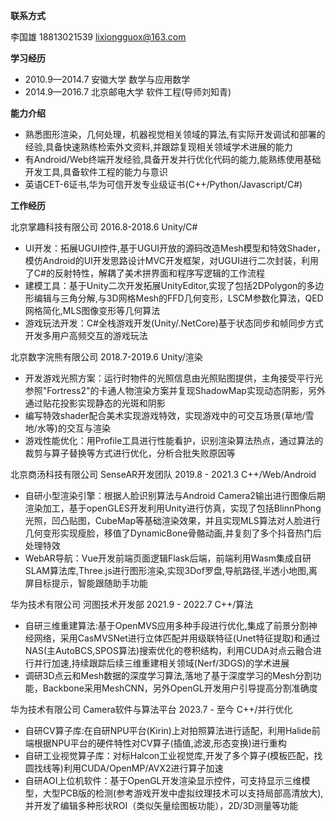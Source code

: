 **联系方式**

李国雄 18813021539 [lixiongguox@163.com](mailto:lixiongguox@163.com)

**学习经历**

- 2010.9—2014.7 安徽大学  数学与应用数学
- 2014.9—2016.7 北京邮电⼤学  软件⼯程(导师刘知青)

**能力介绍**

- 熟悉图形渲染，几何处理，机器视觉相关领域的算法,有实际开发调试和部署的经验,具备快速熟练检索外文资料,并跟踪复现相关领域学术进展的能力
- 有Android/Web终端开发经验,具备开发并行优化代码的能力,能熟练使用基础开发工具,具备软件工程的能力与意识
- 英语CET-6证书,华为可信开发专业级证书(C++/Python/Javascript/C#)

**工作经历**

北京掌趣科技有限公司 2016.8-2018.6 Unity/C#
  - UI开发：拓展UGUI控件,基于UGUI开放的源码改造Mesh模型和特效Shader，模仿Android的UI开发思路设计MVC开发框架，对UGUI进行二次封装，利用了C#的反射特性，解耦了美术拼界面和程序写逻辑的工作流程
  - 建模工具：基于Unity二次开发拓展UnityEditor,实现了包括2DPolygon的多边形编辑与三角分解,与3D网格Mesh的FFD几何变形，LSCM参数化算法，QED网格简化,MLS图像变形等几何算法
  - 游戏玩法开发：C#全栈游戏开发(Unity/.NetCore)基于状态同步和帧同步方式开发多用户高频交互的游戏玩法

北京数字浣熊有限公司 2018.7-2019.6 Unity/渲染
  - 开发游戏光照方案：运行时物件的光照信息由光照贴图提供，主角接受平行光参照"Fortress2"的卡通人物渲染方案并复现ShadowMap实现动态阴影，另外通过贴花投影实现静态的光斑和阴影
  - 编写特效shader配合美术实现游戏特效，实现游戏中的可交互场景(草地/雪地/水等)的交互与渲染
  - 游戏性能优化：用Profile工具进行性能看护，识别渲染算法热点，通过算法的裁剪与算子替换等方式进行优化，分析合批失败原因等

北京商汤科技有限公司 SenseAR开发团队 2019.8 - 2021.3 C++/Web/Android
  - 自研小型渲染引擎：根据人脸识别算法与Android Camera2输出进行图像后期渲染加工，基于openGLES开发利用Unity进行仿真，实现了包括BlinnPhong光照，凹凸贴图，CubeMap等基础渲染效果，并且实现MLS算法对人脸进行几何变形实现瘦脸，移值了DynamicBone骨骼动画,并复刻了多个抖音热门后处理特效
  - WebAR导航：Vue开发前端页面逻辑Flask后端，前端利用Wasm集成自研SLAM算法库,Three.js进行图形渲染,实现3Dof罗盘,导航路径,半透小地图,离屏目标提示，智能跟随助手功能

华为技术有限公司 河图技术开发部 2021.9 - 2022.7 C++/算法
  - 自研三维重建算法:基于OpenMVS应用多种手段进行优化,集成了前景分割神经网络，采用CasMVSNet进行立体匹配并用级联特征(Unet特征提取)和通过NAS(主AutoBCS,SPOS算法)搜索优化的卷积结构，利用CUDA对点云融合进行并行加速,持续跟踪后续三维重建相关领域(Nerf/3DGS)的学术进展
  - 调研3D点云和Mesh数据的深度学习算法,落地了基于深度学习的Mesh分割功能，Backbone采用MeshCNN，另外OpenGL开发用户引导提高分割准确度
  
华为技术有限公司 Camera软件与算法平台 2023.7 - 至今 C++/并行优化
  - 自研CV算子库:在自研NPU平台(Kirin)上对拍照算法进行适配，利用Halide前端根据NPU平台的硬件特性对CV算子(插值,滤波,形态变换)进行重构
  - 自研工业视觉算子库：对标Halcon工业视觉库,开发了多个算子(模板匹配，找圆找线等)利用CUDA/OpenMP/AVX2进行算子加速
  - 自研AOI上位机软件：基于OpenGL开发渲染显示控件，可支持显示三维模型，大型PCB版的检测(参考游戏开发中虚拟纹理技术可以支持局部高清放大),并开发了编辑多种形状ROI（类似矢量绘图板功能），2D/3D测量等功能
  
